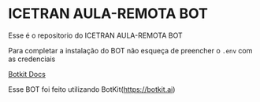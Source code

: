 # ICETRAN AULA-REMOTA BOT

Esse é o repositorio do ICETRAN AULA-REMOTA BOT

Para completar a instalação do BOT não esqueça de preencher o `.env` com as credenciais 

[Botkit Docs](https://botkit.ai/docs/v4)

Esse BOT foi feito utilizando BotKit(https://botkit.ai)

